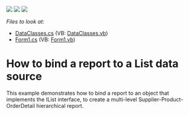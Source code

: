 <!-- default badges list -->
![](https://img.shields.io/endpoint?url=https://codecentral.devexpress.com/api/v1/VersionRange/128598569/11.1.6%2B)
[![](https://img.shields.io/badge/Open_in_DevExpress_Support_Center-FF7200?style=flat-square&logo=DevExpress&logoColor=white)](https://supportcenter.devexpress.com/ticket/details/E3425)
[![](https://img.shields.io/badge/📖_How_to_use_DevExpress_Examples-e9f6fc?style=flat-square)](https://docs.devexpress.com/GeneralInformation/403183)
<!-- default badges end -->
<!-- default file list -->
*Files to look at*:

* [DataClasses.cs](./CS/DataClasses.cs) (VB: [DataClasses.vb](./VB/DataClasses.vb))
* [Form1.cs](./CS/Form1.cs) (VB: [Form1.vb](./VB/Form1.vb))
<!-- default file list end -->
# How to bind a report to a List<T> data source


<p>This example demonstrates how to bind a report to an object that implements the IList<T> interface, to create a multi-level Supplier-Product-OrderDetail hierarchical report.</p><br />


<br/>


